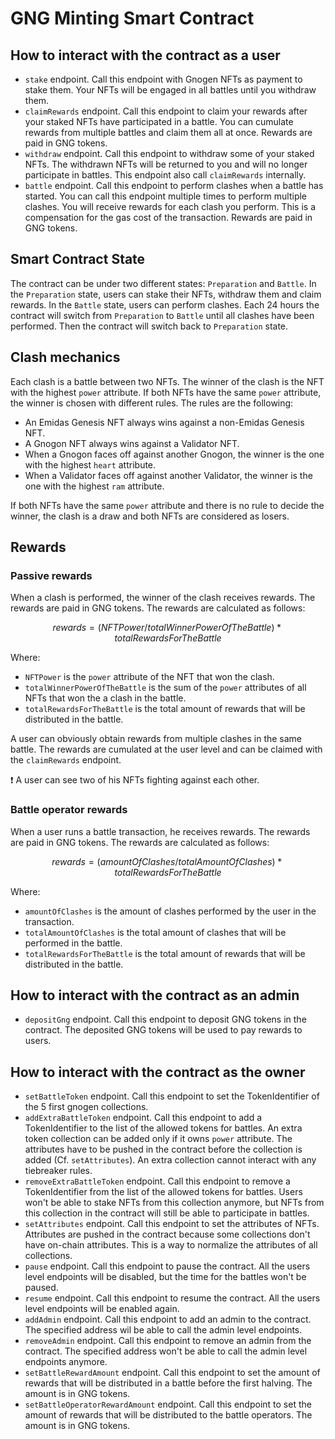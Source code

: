 # GNG Minting Smart Contract

## How to interact with the contract as a user

- `stake` endpoint. Call this endpoint with Gnogen NFTs as payment to stake them. Your NFTs will be engaged in all battles until you withdraw them.
- `claimRewards` endpoint. Call this endpoint to claim your rewards after your staked NFTs have participated in a battle. You can cumulate rewards from multiple battles and claim them all at once. Rewards are paid in GNG tokens.
- `withdraw` endpoint. Call this endpoint to withdraw some of your staked NFTs. The withdrawn NFTs will be returned to you and will no longer participate in battles. This endpoint also call `claimRewards` internally.
- `battle` endpoint. Call this endpoint to perform clashes when a battle has started. You can call this endpoint multiple times to perform multiple clashes. You will receive rewards for each clash you perform. This is a compensation for the gas cost of the transaction. Rewards are paid in GNG tokens.

## Smart Contract State

The contract can be under two different states: `Preparation` and `Battle`. In the `Preparation` state, users can stake their NFTs, withdraw them and claim rewards. In the `Battle` state, users can perform clashes. Each 24 hours the contract will switch from `Preparation` to `Battle` until all clashes have been performed. Then the contract will switch back to `Preparation` state.

## Clash mechanics

Each clash is a battle between two NFTs. The winner of the clash is the NFT with the highest `power` attribute. If both NFTs have the same `power` attribute, the winner is chosen with different rules. The rules are the following:

- An Emidas Genesis NFT always wins against a non-Emidas Genesis NFT.
- A Gnogon NFT always wins against a Validator NFT.
- When a Gnogon faces off against another Gnogon, the winner is the one with the highest `heart` attribute.
- When a Validator faces off against another Validator, the winner is the one with the highest `ram` attribute.

If both NFTs have the same `power` attribute and there is no rule to decide the winner, the clash is a draw and both NFTs are considered as losers.

## Rewards

### Passive rewards

When a clash is performed, the winner of the clash receives rewards. The rewards are paid in GNG tokens. The rewards are calculated as follows:

$$rewards = (NFTPower / totalWinnerPowerOfTheBattle) * totalRewardsForTheBattle$$

Where:

- `NFTPower` is the `power` attribute of the NFT that won the clash.
- `totalWinnerPowerOfTheBattle` is the sum of the `power` attributes of all NFTs that won the a clash in the battle.
- `totalRewardsForTheBattle` is the total amount of rewards that will be distributed in the battle.

A user can obviously obtain rewards from multiple clashes in the same battle. The rewards are cumulated at the user level and can be claimed with the `claimRewards` endpoint.

❗️ A user can see two of his NFTs fighting against each other.

### Battle operator rewards

When a user runs a battle transaction, he receives rewards. The rewards are paid in GNG tokens. The rewards are calculated as follows:

$$rewards = (amountOfClashes / totalAmountOfClashes) * totalRewardsForTheBattle$$

Where:

- `amountOfClashes` is the amount of clashes performed by the user in the transaction.
- `totalAmountOfClashes` is the total amount of clashes that will be performed in the battle.
- `totalRewardsForTheBattle` is the total amount of rewards that will be distributed in the battle.

## How to interact with the contract as an admin

- `depositGng` endpoint. Call this endpoint to deposit GNG tokens in the contract. The deposited GNG tokens will be used to pay rewards to users.

## How to interact with the contract as the owner

- `setBattleToken` endpoint. Call this endpoint to set the TokenIdentifier of the 5 first gnogen collections.
- `addExtraBattleToken` endpoint. Call this endpoint to add a TokenIdentifier to the list of the allowed tokens for battles. An extra token collection can be added only if it owns `power` attribute. The attributes have to be pushed in the contract before the collection is added (Cf. `setAttributes`). An extra collection cannot interact with any tiebreaker rules.
- `removeExtraBattleToken` endpoint. Call this endpoint to remove a TokenIdentifier from the list of the allowed tokens for battles. Users won't be able to stake NFTs from this collection anymore, but NFTs from this collection in the contract will still be able to participate in battles.
- `setAttributes` endpoint. Call this endpoint to set the attributes of NFTs. Attributes are pushed in the contract because some collections don't have on-chain attributes. This is a way to normalize the attributes of all collections.
- `pause` endpoint. Call this endpoint to pause the contract. All the users level endpoints will be disabled, but the time for the battles won't be paused.
- `resume` endpoint. Call this endpoint to resume the contract. All the users level endpoints will be enabled again.
- `addAdmin` endpoint. Call this endpoint to add an admin to the contract. The specified address wil be able to call the admin level endpoints.
- `removeAdmin` endpoint. Call this endpoint to remove an admin from the contract. The specified address won't be able to call the admin level endpoints anymore.
- `setBattleRewardAmount` endpoint. Call this endpoint to set the amount of rewards that will be distributed in a battle before the first halving. The amount is in GNG tokens.
- `setBattleOperatorRewardAmount` endpoint. Call this endpoint to set the amount of rewards that will be distributed to the battle operators. The amount is in GNG tokens.
